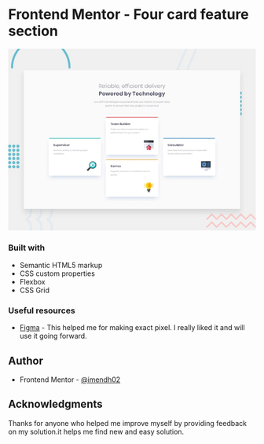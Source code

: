 # Frontend Mentor - Four card feature section

![Design preview for the Four card feature section coding challenge](./design/desktop-preview.jpg)

### Built with

- Semantic HTML5 markup
- CSS custom properties
- Flexbox
- CSS Grid

### Useful resources

- [Figma](https://www.figma.com/) - This helped me for making exact pixel. I really liked it and will use it going forward.

## Author

- Frontend Mentor - [@imendh02](https://www.frontendmentor.io/profile/imendh02)

## Acknowledgments

Thanks for anyone who helped me improve myself by providing feedback on my solution.it helps me find new and easy solution.